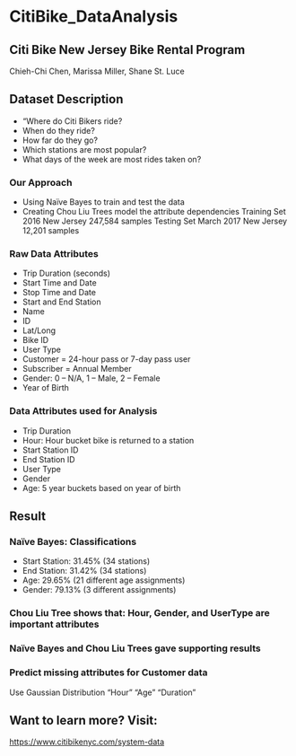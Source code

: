 # CitiBike_DataAnalysis
## Citi Bike New Jersey Bike Rental Program
Chieh-Chi Chen, Marissa Miller, Shane St. Luce

## Dataset Description
- “Where do Citi Bikers ride?
- When do they ride?
- How far do they go?
- Which stations are most popular?
- What days of the week are most rides taken on?

### Our Approach
- Using Naïve Bayes to train and test the data
- Creating Chou Liu Trees model the attribute dependencies
Training Set
2016 New Jersey
247,584 samples
Testing Set
March 2017 New Jersey
12,201 samples

### Raw Data Attributes
- Trip Duration (seconds)
- Start Time and Date
- Stop Time and Date
- Start and End Station
- Name
- ID
- Lat/Long
- Bike ID
- User Type
- Customer = 24-hour pass or 7-day pass user
- Subscriber = Annual Member
- Gender: 0 – N/A, 1 – Male, 2 – Female
- Year of Birth

### Data Attributes used for Analysis
- Trip Duration 
- Hour: Hour bucket bike is returned to a station
- Start Station ID
- End Station ID
- User Type
- Gender
- Age: 5 year buckets based on year of birth

## Result
### Naïve Bayes: Classifications
- Start Station: 31.45% (34 stations)
- End Station: 31.42% (34 stations)
- Age: 29.65% (21 different age assignments)
- Gender: 79.13% (3 different assignments)

### Chou Liu Tree shows that: Hour, Gender, and UserType are important attributes

### Naïve Bayes and Chou Liu Trees gave supporting results

### Predict missing attributes for Customer data
Use Gaussian Distribution
“Hour”
“Age”
“Duration”

## Want to learn more? Visit:
https://www.citibikenyc.com/system-data

